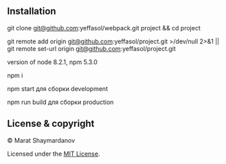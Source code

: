## Installation

git clone git@github.com:yeffasol/webpack.git project && cd project

git remote add origin git@github.com:yeffasol/project.git >/dev/null 2>&1 || git remote set-url origin git@github.com:yeffasol/project.git

version of node 8.2.1, npm 5.3.0

npm i

npm start для сборки development

npm run build для сборки production

## License & copyright

© Marat Shaymardanov

Licensed under the [MIT License](LICENSE).
